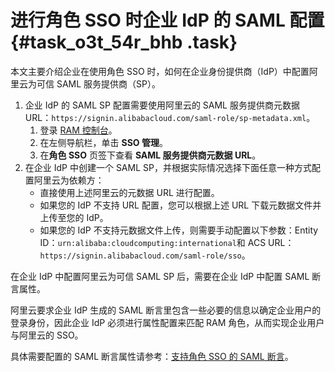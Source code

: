 # 进行角色 SSO 时企业 IdP 的 SAML 配置 {#task_o3t_54r_bhb .task}

本文主要介绍企业在使用角色 SSO 时，如何在企业身份提供商（IdP）中配置阿里云为可信 SAML 服务提供商（SP）。

1.  企业 IdP 的 SAML SP 配置需要使用阿里云的 SAML 服务提供商元数据 URL：`https://signin.alibabacloud.com/saml-role/sp-metadata.xml`。 
    1.  登录 [RAM 控制台](https://ram.console.aliyun.com/)。
    2.  在左侧导航栏，单击 **SSO 管理**。
    3.  在**角色 SSO** 页签下查看 **SAML 服务提供商元数据 URL**。
2.  在企业 IdP 中创建一个 SAML SP，并根据实际情况选择下面任意一种方式配置阿里云为依赖方： 
    -   直接使用上述阿里云的元数据 URL 进行配置。
    -   如果您的 IdP 不支持 URL 配置，您可以根据上述 URL 下载元数据文件并上传至您的 IdP。
    -   如果您的 IdP 不支持元数据文件上传，则需要手动配置以下参数：Entity ID：`urn:alibaba:cloudcomputing:international`和 ACS URL：`https://signin.alibabacloud.com/saml-role/sso`。

在企业 IdP 中配置阿里云为可信 SAML SP 后，需要在企业 IdP 中配置 SAML 断言属性。

阿里云要求企业 IdP 生成的 SAML 断言里包含一些必要的信息以确定企业用户的登录身份，因此企业 IdP 必须进行属性配置来匹配 RAM 角色，从而实现企业用户与阿里云的 SSO。

具体需要配置的 SAML 断言属性请参考：[支持角色 SSO 的 SAML 断言](ZH-CN_TP_136748_V1.dita)。

